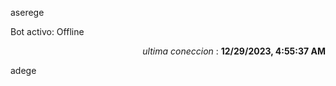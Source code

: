 aserege

<p>Bot activo: Offline</p>
<p align="right"><i>ultima coneccion</i> : <b>12/29/2023, 4:55:37 AM</b></p>

 adege
